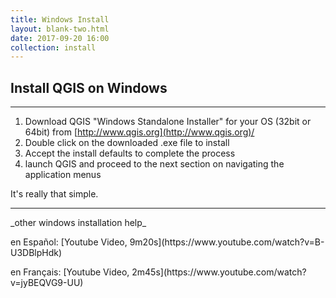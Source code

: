 ```yaml
---
title: Windows Install
layout: blank-two.html
date: 2017-09-20 16:00
collection: install
---
```


## Install QGIS on Windows

<hr>



1. Download QGIS "Windows Standalone Installer" for your OS (32bit or 64bit) from [http://www.qgis.org](http://www.qgis.org)/
2. Double click on the downloaded .exe file to install
3. Accept the install defaults to complete the process
4. launch QGIS and proceed to the next section on navigating the application menus

<p>
	It's really that simple.
</p>

<hr>
_other windows installation help_
<p>
en Español:  [Youtube Video, 9m20s](https://www.youtube.com/watch?v=B-U3DBlpHdk)
</p>
<p>
en Français:  [Youtube Video, 2m45s](https://www.youtube.com/watch?v=jyBEQVG9-UU)
</p>
